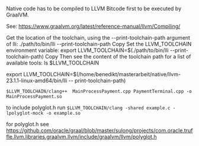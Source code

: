 Native code has to be compiled to LLVM Bitcode first to be executed by GraalVM.

See: https://www.graalvm.org/latest/reference-manual/llvm/Compiling/

Get the location of the toolchain, using the --print-toolchain-path argument of lli:
 ./path/to/bin/lli --print-toolchain-path
Copy
Set the LLVM_TOOLCHAIN environment variable:
 export LLVM_TOOLCHAIN=$(./path/to/bin/lli --print-toolchain-path)
Copy
Then see the content of the toolchain path for a list of available tools:
 ls $LLVM_TOOLCHAIN

export LLVM_TOOLCHAIN=$(/home/benedikt/masterarbeit/native/llvm-23.1.1-linux-amd64/bin/lli --
print-toolchain-path)

``
$LLVM_TOOLCHAIN/clang++  MainProcessPayment.cpp PaymentTerminal.cpp -o MainProcessPayment.so
``

to include polyglot.h run
``
$LLVM_TOOLCHAIN/clang -shared example.c -lpolyglot-mock -o example.so
``

for polyglot.h see
https://github.com/oracle/graal/blob/master/sulong/projects/com.oracle.truffle.llvm.libraries.graalvm.llvm/include/graalvm/llvm/polyglot.h